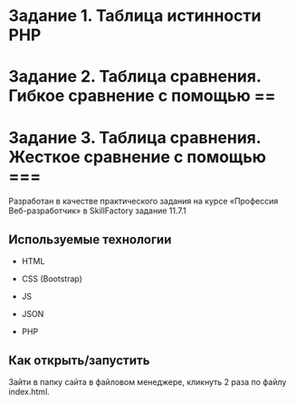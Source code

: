 # Задание 1. Таблица истинности РНР
# Задание 2. Таблица сравнения. Гибкое сравнение с помощью == 
# Задание 3. Таблица сравнения. Жесткое сравнение с помощью === 


Разработан в качестве практического задания на курсе «Профессия Веб-разработчик» 
в SkillFactory задание 11.7.1


## Используемые технологии

* HTML

* CSS (Bootstrap)

* JS

* JSON

* PHP


## Как открыть/запустить

Зайти в папку сайта в файловом менеджере, кликнуть 2 раза по файлу index.html.